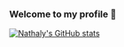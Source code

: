 ### Welcome to my profile 👋

<!-- INTRO -->

<!-- RANDOM -->

<!-- ACHIEVEMENTS -->

<!-- JOURNEY -->

<!-- TECH -->


[![Nathaly's GitHub stats](https://github-readme-stats.vercel.app/api?username=ahn-nath)](https://github.com/anuraghazra/github-readme-stats)

<!--
**ahn-nath/ahn-nath** is a ✨ _special_ ✨ repository because its `README.md` (this file) appears on your GitHub profile.

Here are some ideas to get you started:

- 🔭 I’m currently working on ...
- 🌱 I’m currently learning ...
- 👯 I’m looking to collaborate on ...
- 🤔 I’m looking for help with ...
- 💬 Ask me about ...
- 📫 How to reach me: ...
- 😄 Pronouns: ...
- ⚡ Fun fact: ...
-->
